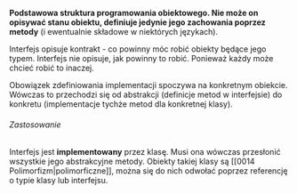 **Podstawowa struktura programowania obiektowego. Nie może on opisywać stanu obiektu, definiuje jedynie jego zachowania poprzez metody** (i ewentualnie składowe w niektórych językach).

Interfejs opisuje kontrakt - co powinny móc robić obiekty będące jego typem.
Interfejs nie opisuje, jak powinny to robić. Ponieważ każdy może chcieć robić to inaczej. 

Obowiązek zdefiniowania implementacji spoczywa na konkretnym obiekcie. Wówczas to przechodzi się od abstrakcji (definicje metod w interfejsie) do konkretu (implementacje tychże metod dla konkretnej klasy).
###### Zastosowanie
Interfejs jest **implementowany** przez klasę. Musi ona wówczas przesłonić wszystkie jego abstrakcyjne metody. Obiekty takiej klasy są [[0014 Polimorfizm|polimorficzne]], można się do nich odwołać poprzez referencję o typie klasy lub interfejsu.